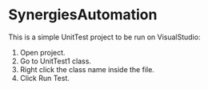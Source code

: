 # SynergiesAutomation

This is a simple UnitTest project to be run on VisualStudio:

1. Open project.
2. Go to UnitTest1 class.
3. Right click the class name inside the file.
4. Click Run Test.
